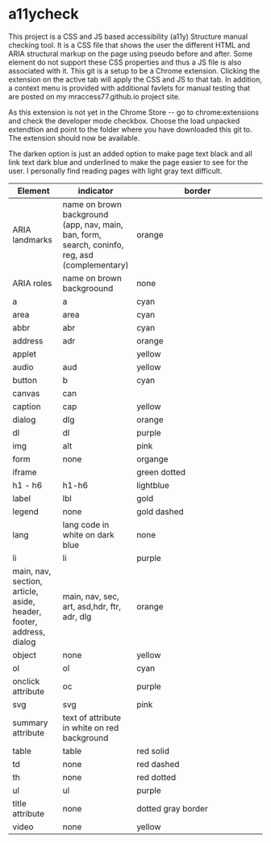 # a11ycheck
This project is a CSS and JS based accessibility (a11y) Structure manual checking tool.  It is a CSS file that shows the user the different HTML and ARIA structural markup on the page using pseudo before and after.  Some element do not support these CSS properties and thus a JS file is also associated with it.  This git is a setup to be a Chrome extension.  Clicking the extension on the active tab will apply the CSS and JS to that tab.  In addition, a context menu is provided with additional favlets for manual testing that are posted on my mraccess77.github.io project site.

As this extension is not yet in the Chrome Store -- go to chrome:extensions and check the developer mode checkbox.  Choose the load unpacked extendtion and point to the folder where you have downloaded this git to.  The extension should now be available.

The darken option is just an added option to make page text black and all link text dark blue and underlined to make the page easier to see for the user.  I personally find reading pages with light gray text difficult.

<table>
  <colgroup>
    <col span="1" style="width:20%;" >
    <col span="1" style="width:20%;" >
    <col span="1" style="width:60%;" >
  </colgroup>  
  <thead>
    <tr>
      <th style="width:20%;">Element</th> 
      <th>indicator</th>
      <th>border</th>
    </tr>
  </thead>
  <tbody>
<tr>
  <td>ARIA landmarks</td>
  <td>name on brown background (app, nav, main, ban, form, search, coninfo, reg, asd (complementary)</td>
  <td>orange</td>
</tr>
<tr>
  <td>ARIA roles</td>
  <td>name on brown backgroound</td>
  <td>none</td>
</tr>
<tr>
  <td>a</td>
  <td>a</td>
  <td>cyan</td>
</tr>
<tr>
  <td>area</td>
  <td>area</td>
  <td>cyan</td>
</tr>
<tr>
  <td>abbr</td>
  <td>abr</td>
  <td>cyan</td>
</tr>
<tr>
  <td>address</td>
  <td>adr</td>
  <td>orange</td>
</tr>
<tr>
  <td>applet</td>
  <td></td>
  <td>yellow</td>
</tr>
<tr>
  <td>audio</td>
  <td>aud</td>
  <td>yellow</td>
</tr>
<tr>
  <td>button</td>
  <td>b</td>
  <td>cyan</td>
</tr>
<tr>
  <td>canvas</td>
  <td>can</td>
  <td><dashed pink/td>
</tr>
<tr>
  <td>caption</td>
  <td>cap</td>
  <td>yellow</td>
</tr>
<tr>
  <td>dialog</td>
  <td>dlg</td>
  <td>orange</td>
</tr>
<tr>
  <td>dl</td>
  <td>dl</td>
  <td>purple</td>
</tr>
<tr>
  <td>img</td>
  <td>alt</td>
  <td>pink</td>
</tr>
<tr>
  <td>form</td>
  <td>none</td>
  <td>organge</td>
</tr>
<tr>
  <td>iframe</td>
  <td></td>
  <Td>green dotted</td>
</tr>
<tr>
  <td>h1 - h6</td>
  <td>h1-h6</td>
  <td>lightblue</td>
</tr>
<tr>
  <td>label</td>
  <Td>lbl</td>
  <td>gold</td>
</tr>
<tr>
  <td>legend</td>
  <Td>none</td>
  <td>gold dashed</td>
</tr>
<tr>
  <td>lang</td>
  <td>lang code in white on dark blue</td>
  <td>none</td>
</tr>
<tr>
  <td>li</td>
  <td>li</td>
  <td>purple</td>
</tr>
<tr>
  <td>main, nav, section, article, aside, 
  header, footer, address, dialog</td>
  <td>main, nav, sec, art, asd,hdr, ftr, adr, dlg</td>
  <td>orange</td>
</tr>
<tr>
  <td>object</td>
  <td>none</td>
  <td>yellow</td>
</tr>
<tr>
  <td>ol</td>
  <td>ol</td>
  <Td>cyan</td>
</tr>
<tr>
  <td>onclick attribute</td>
  <td>oc</td>
  <Td>purple</td>
</tr>

<tr>
  <td>svg</td>
  <td>svg</td>
  <td>pink</td>
</tr>
<tr>
  <td>summary attribute</td>
  <td>text of attribute in white on red background</td>
  <td></td>
</tr>
<tr>
  <td>table</td>
  <td>table</td>
  <td>red solid</td>
</tr>
<tr>
  <td>td</td>
  <td>none</td>
  <td>red dashed</td>
</tr>
<tr>
  <td>th</td>
  <td>none</td>
  <td>red dotted</td>
</tr>
<tr>
  <td>ul</td>
  <td>ul</td>
  <Td>purple</td>
</tr>
<Tr>
  <td>title attribute</td>
  <td>none</td>
  <td>dotted gray border</td>
</tr>
  <Td>video</td>
  <td>none</td>
  <td>yellow</td>
</tr>
</tbody>
</table>


